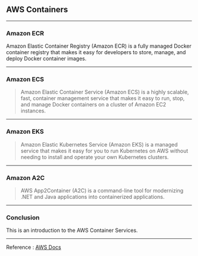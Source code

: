 ## AWS Containers

---
### Amazon ECR 

> 
Amazon Elastic Container Registry (Amazon ECR) is a fully managed Docker container registry that makes it easy for developers to store, manage, and deploy Docker container images.


---

### Amazon ECS

> Amazon Elastic Container Service (Amazon ECS) is a highly scalable, fast, container management service that makes it easy to run, stop, and manage Docker containers on a cluster of Amazon EC2 instances.

---

### Amazon EKS

> Amazon Elastic Kubernetes Service (Amazon EKS) is a managed service that makes it easy for you to run Kubernetes on AWS without needing to install and operate your own Kubernetes clusters.

---

### Amazon A2C

> AWS App2Container (A2C) is a command-line tool for modernizing .NET and Java applications into containerized applications.

---

### Conclusion

This is an introduction to the AWS Container Services.

---

Reference : [AWS Docs](https://docs.aws.amazon.com/)

